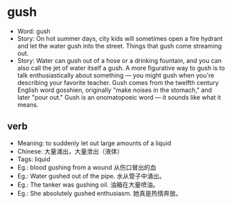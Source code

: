 # gush

- Word: gush
- Story: On hot summer days, city kids will sometimes open a fire hydrant and let the water gush into the street. Things that gush come streaming out.
- Story: Water can gush out of a hose or a drinking fountain, and you can also call the jet of water itself a gush. A more figurative way to gush is to talk enthusiastically about something — you might gush when you're describing your favorite teacher. Gush comes from the twelfth century English word gosshien, originally "make noises in the stomach," and later "pour out." Gush is an onomatopoeic word — it sounds like what it means.

## verb

- Meaning: to suddenly let out large amounts of a liquid
- Chinese: 大量涌出，大量泄出（液体）
- Tags: liquid
- Eg.: blood gushing from a wound 从伤口冒出的血
- Eg.: Water gushed out of the pipe. 水从管子中涌出。
- Eg.: The tanker was gushing oil. 油箱在大量喷油。
- Eg.: She absolutely gushed enthusiasm. 她真是热情奔放。


